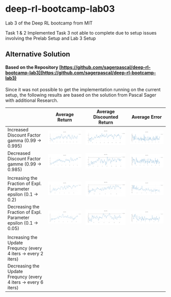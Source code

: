 # deep-rl-bootcamp-lab03
Lab 3 of the Deep RL bootcamp from MIT


Task 1 & 2 Implemented
Task 3 not able to complete due to setup issues involving the Prelab Setup and Lab 3 Setup


## Alternative Solution
#### Based on the Repository [https://github.com/sagerpascal/deep-rl-bootcamp-lab3](https://github.com/sagerpascal/deep-rl-bootcamp-lab3)
Since it was not possible to get the implementation running on the current setup, the following results are based on the solution from Pascal Sager with additional Research.




| | Average Return | Average Discounted Return | Average Error |
|-|----------------|---------------------------|---------------|
|Increased Discount Factor gamma (0.99 -> 0.995)|<img alt="Average Return Increased Discount" src="/graphs/Discount_Factor_Average_Return_Increased.png" width="500">|<img alt="Average Discounted Return Increased Discount" src="/graphs/Discount_Factor_Average_Discounted_Return_Increased.png" width="500">|<img alt="Average Error Increased Discount" src="/graphs/Discount_Factor_Average_Error_Increased.png" width="500">|
|Decreased Discount Factor gamme (0.99 -> 0.985)|<img alt="Average Return Decreased Discount" src="/graphs/Discount_Factor_Average_Return_Decreased.png" width="500">|<img alt="Average Discounted Return Decreased Discount" src="/graphs/Discount_Factor_Average_Discounted_Return_Decreased.png" width="500">|<img alt="Average Error Decreased Discount" src="/graphs/Discount_Factor_Average_Error_Decreased.png" width="500">|
||||
|Increasing the Fraction of Expl. Parameter epsilon (0.1 -> 0.2)|<img alt="Average Return Increased Epsilon" src="/graphs/Epsilon_Average_Return_Increasing.png" width="500">|<img alt="Average Discounted Return Increased Epsilon" src="/graphs/Epsilon_Average_Discounted_Return_Increasing.png" width="500">|<img alt="Average Error Increased Epsilon" src="/graphs/Epsilon_Average_Error_Increasing.png" width="500">|
|Decreasing the Fraction of Expl. Parameter epsilon (0.1 -> 0.05)|<img alt="Average Return Decreased Epsilon" src="/graphs/Epsilon_Average_Return_Decreasing.png" width="500">|<img alt="Average Discounted Return Decreased Epsilon" src="/graphs/Epsilon_Average_Discounted_Return_Decreasing.png" width="500">|<img alt="Average Error Decreased Epsilon" src="/graphs/Epsilon_Average_Error_Decreasing.png" width="500">|
||||
|Increasing the Update Frequncy (every 4 iters -> every 2 iters)|||
|Decreasing the Update Frequncy (every 4 iters -> every 6 iters)|||
